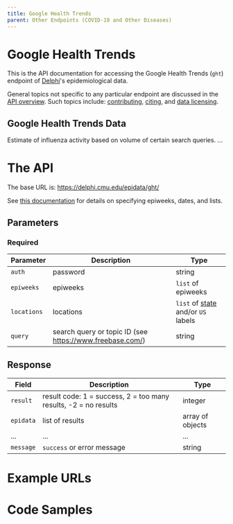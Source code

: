 ```yaml
---
title: Google Health Trends
parent: Other Endpoints (COVID-19 and Other Diseases)
---
```


# Google Health Trends

This is the API documentation for accessing the Google Health Trends (`ght`)
endpoint of [Delphi](https://delphi.cmu.edu/)'s epidemiological data.

General topics not specific to any particular endpoint are discussed in the
[API overview](README.md). Such topics include:
[contributing](README.md#contributing), [citing](README.md#citing), and
[data licensing](README.md#data-licensing).

## Google Health Trends Data

Estimate of influenza activity based on volume of certain search queries. ... <!-- TODO -->

# The API

The base URL is: https://delphi.cmu.edu/epidata/ght/

See [this documentation](README.md) for details on specifying epiweeks, dates, and lists.

## Parameters

### Required

| Parameter | Description | Type |
| --- | --- | --- |
| `auth` | password | string |
| `epiweeks` | epiweeks | `list` of epiweeks |
| `locations` | locations | `list` of [state](https://github.com/cmu-delphi/delphi-epidata/blob/main/labels/states.txt) and/or `US` labels |
| `query` | search query or topic ID (see https://www.freebase.com/) | string |

## Response

| Field | Description | Type |
| --- | --- | --- |
| `result` | result code: 1 = success, 2 = too many results, -2 = no results | integer |
| `epidata` | list of results | array of objects |
| ... | ... | ... | <!-- TODO -->
| `message` | `success` or error message | string |

# Example URLs

<!-- TODO: fix -->

# Code Samples

<!-- TODO: fix -->
